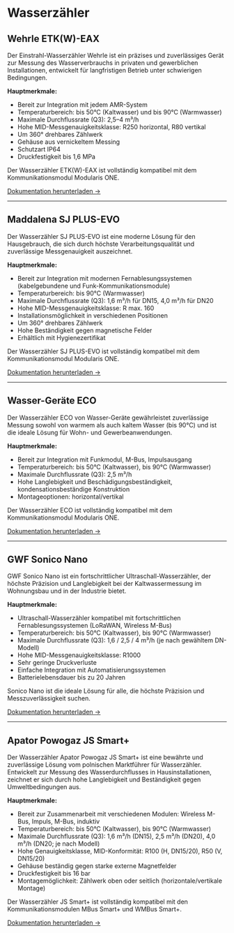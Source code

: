 # Wasserzähler

## Wehrle ETK(W)-EAX

Der Einstrahl-Wasserzähler Wehrle ist ein präzises und zuverlässiges Gerät zur Messung des Wasserverbrauchs in privaten und gewerblichen Installationen, entwickelt für langfristigen Betrieb unter schwierigen Bedingungen.

**Hauptmerkmale:**

- Bereit zur Integration mit jedem AMR-System
- Temperaturbereich: bis 50°C (Kaltwasser) und bis 90°C (Warmwasser)
- Maximale Durchflussrate (Q3): 2,5–4 m³/h
- Hohe MID-Messgenauigkeitsklasse: R250 horizontal, R80 vertikal
- Um 360° drehbares Zählwerk
- Gehäuse aus vernickeltem Messing
- Schutzart IP64
- Druckfestigkeit bis 1,6 MPa

Der Wasserzähler ETK(W)-EAX ist vollständig kompatibel mit dem Kommunikationsmodul Modularis ONE.

[Dokumentation herunterladen →](https://wehrle.de/en/metering/water/single-jet-dry-meters/single-jet-dry-modularis/#)

---

## Maddalena SJ PLUS-EVO

Der Wasserzähler SJ PLUS-EVO ist eine moderne Lösung für den Hausgebrauch, die sich durch höchste Verarbeitungsqualität und zuverlässige Messgenauigkeit auszeichnet.

**Hauptmerkmale:**

- Bereit zur Integration mit modernen Fernablesungssystemen (kabelgebundene und Funk-Kommunikationsmodule)
- Temperaturbereich: bis 90°C (Warmwasser)
- Maximale Durchflussrate (Q3): 1,6 m³/h für DN15, 4,0 m³/h für DN20
- Hohe MID-Messgenauigkeitsklasse: R max. 160
- Installationsmöglichkeit in verschiedenen Positionen
- Um 360° drehbares Zählwerk
- Hohe Beständigkeit gegen magnetische Felder
- Erhältlich mit Hygienezertifikat

Der Wasserzähler SJ PLUS-EVO ist vollständig kompatibel mit dem Kommunikationsmodul Modularis ONE.

[Dokumentation herunterladen →](https://www.maddalena.it/wp-content/uploads/catalog-pdf/schedatecnica-sjplus-en-v4.pdf)

---

## Wasser-Geräte ECO

Der Wasserzähler ECO von Wasser-Geräte gewährleistet zuverlässige Messung sowohl von warmem als auch kaltem Wasser (bis 90°C) und ist die ideale Lösung für Wohn- und Gewerbeanwendungen.

**Hauptmerkmale:**

- Bereit zur Integration mit Funkmodul, M-Bus, Impulsausgang
- Temperaturbereich: bis 50°C (Kaltwasser), bis 90°C (Warmwasser)
- Maximale Durchflussrate (Q3): 2,5 m³/h
- Hohe Langlebigkeit und Beschädigungsbeständigkeit, kondensationsbeständige Konstruktion
- Montageoptionen: horizontal/vertikal

Der Wasserzähler ECO ist vollständig kompatibel mit dem Kommunikationsmodul Modularis ONE.

[Dokumentation herunterladen →](https://www.wasser-geraete.de/products/wohnungswasserzaehlereco/#)

---

## GWF Sonico Nano

GWF Sonico Nano ist ein fortschrittlicher Ultraschall-Wasserzähler, der höchste Präzision und Langlebigkeit bei der Kaltwassermessung im Wohnungsbau und in der Industrie bietet.

**Hauptmerkmale:**

- Ultraschall-Wasserzähler kompatibel mit fortschrittlichen Fernablesungssystemen (LoRaWAN, Wireless M-Bus)
- Temperaturbereich: bis 50°C (Kaltwasser), bis 90°C (Warmwasser)
- Maximale Durchflussrate (Q3): 1,6 / 2,5 / 4 m³/h (je nach gewähltem DN-Modell)
- Hohe MID-Messgenauigkeitsklasse: R1000
- Sehr geringe Druckverluste
- Einfache Integration mit Automatisierungssystemen
- Batterielebensdauer bis zu 20 Jahren

Sonico Nano ist die ideale Lösung für alle, die höchste Präzision und Messzuverlässigkeit suchen.

[Dokumentation herunterladen →](https://productfinder.gwf.ch/uploads_productfinder/downloads/Sonico_Brochure_Enlit-Version-2024_KIe10200_web_v04.pdf)

---

## Apator Powogaz JS Smart+

Der Wasserzähler Apator Powogaz JS Smart+ ist eine bewährte und zuverlässige Lösung vom polnischen Marktführer für Wasserzähler. Entwickelt zur Messung des Wasserdurchflusses in Hausinstallationen, zeichnet er sich durch hohe Langlebigkeit und Beständigkeit gegen Umweltbedingungen aus.

**Hauptmerkmale:**

- Bereit zur Zusammenarbeit mit verschiedenen Modulen: Wireless M-Bus, Impuls, M-Bus, induktiv
- Temperaturbereich: bis 50°C (Kaltwasser), bis 90°C (Warmwasser)
- Maximale Durchflussrate (Q3): 1,6 m³/h (DN15), 2,5 m³/h (DN20), 4,0 m³/h (DN20; je nach Modell)
- Hohe Genauigkeitsklasse, MID-Konformität: R100 (H, DN15/20), R50 (V, DN15/20)
- Gehäuse beständig gegen starke externe Magnetfelder
- Druckfestigkeit bis 16 bar
- Montagemöglichkeit: Zählwerk oben oder seitlich (horizontale/vertikale Montage)

Der Wasserzähler JS Smart+ ist vollständig kompatibel mit den Kommunikationsmodulen MBus Smart+ und WMBus Smart+.

[Dokumentation herunterladen →](https://api.apator.com/uploads/oferta/woda-i-cieplo/wodomierze/smart-plus/smart-plus-karta-katalogowa.pdf)